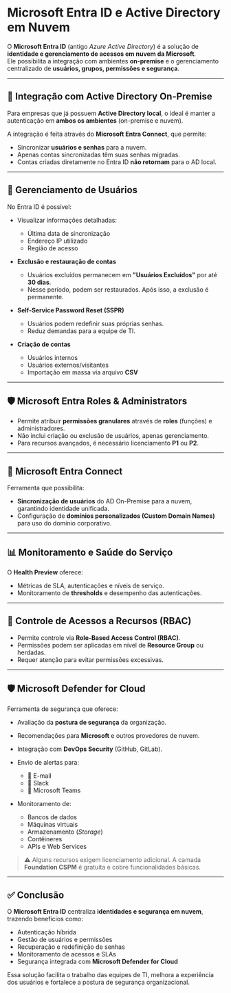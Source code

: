# Microsoft Entra ID e Active Directory em Nuvem

O **Microsoft Entra ID** (antigo *Azure Active Directory*) é a solução de **identidade e gerenciamento de acessos em nuvem da Microsoft**.  
Ele possibilita a integração com ambientes **on-premise** e o gerenciamento centralizado de **usuários, grupos, permissões e segurança**.

---

## 🔗 Integração com Active Directory On-Premise
Para empresas que já possuem **Active Directory local**, o ideal é manter a autenticação em **ambos os ambientes** (on-premise e nuvem).

A integração é feita através do **Microsoft Entra Connect**, que permite:

- Sincronizar **usuários e senhas** para a nuvem.  
- Apenas contas sincronizadas têm suas senhas migradas.  
- Contas criadas diretamente no Entra ID **não retornam** para o AD local.  

---

## 👥 Gerenciamento de Usuários
No Entra ID é possível:

- Visualizar informações detalhadas:  
  - Última data de sincronização  
  - Endereço IP utilizado  
  - Região de acesso  

- **Exclusão e restauração de contas**  
  - Usuários excluídos permanecem em **"Usuários Excluídos"** por até **30 dias**.  
  - Nesse período, podem ser restaurados. Após isso, a exclusão é permanente.  

- **Self-Service Password Reset (SSPR)**  
  - Usuários podem redefinir suas próprias senhas.  
  - Reduz demandas para a equipe de TI.  

- **Criação de contas**  
  - Usuários internos  
  - Usuários externos/visitantes  
  - Importação em massa via arquivo **CSV**  

---

## 🛡️ Microsoft Entra Roles & Administrators
- Permite atribuir **permissões granulares** através de **roles** (funções) e administradores.  
- Não inclui criação ou exclusão de usuários, apenas gerenciamento.  
- Para recursos avançados, é necessário licenciamento **P1** ou **P2**.  

---

## 🔄 Microsoft Entra Connect
Ferramenta que possibilita:

- **Sincronização de usuários** do AD On-Premise para a nuvem, garantindo identidade unificada.  
- Configuração de **domínios personalizados (Custom Domain Names)** para uso do domínio corporativo.  

---

## 📊 Monitoramento e Saúde do Serviço
O **Health Preview** oferece:

- Métricas de SLA, autenticações e níveis de serviço.  
- Monitoramento de **thresholds** e desempenho das autenticações.  

---

## 🔑 Controle de Acessos a Recursos (RBAC)
- Permite controle via **Role-Based Access Control (RBAC)**.  
- Permissões podem ser aplicadas em nível de **Resource Group** ou herdadas.  
- Requer atenção para evitar permissões excessivas.  

---

## 🛡️ Microsoft Defender for Cloud
Ferramenta de segurança que oferece:

- Avaliação da **postura de segurança** da organização.  
- Recomendações para **Microsoft** e outros provedores de nuvem.  
- Integração com **DevOps Security** (GitHub, GitLab).  
- Envio de alertas para:  
  - 📧 E-mail  
  - 💬 Slack  
  - 💬 Microsoft Teams  

- Monitoramento de:  
  - Bancos de dados  
  - Máquinas virtuais  
  - Armazenamento (*Storage*)  
  - Contêineres  
  - APIs e Web Services  

> ⚠️ Alguns recursos exigem licenciamento adicional. A camada **Foundation CSPM** é gratuita e cobre funcionalidades básicas.

---

## ✅ Conclusão
O **Microsoft Entra ID** centraliza **identidades e segurança em nuvem**, trazendo benefícios como:

- Autenticação híbrida  
- Gestão de usuários e permissões  
- Recuperação e redefinição de senhas  
- Monitoramento de acessos e SLAs  
- Segurança integrada com **Microsoft Defender for Cloud**  

Essa solução facilita o trabalho das equipes de TI, melhora a experiência dos usuários e fortalece a postura de segurança organizacional.  
